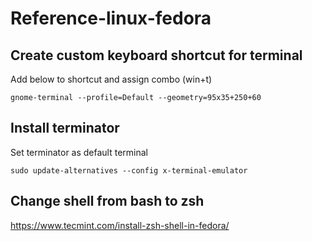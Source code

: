 # Reference-linux-fedora

## Create custom keyboard shortcut for terminal
  
  Add below to shortcut and assign combo (win+t) 
  
    gnome-terminal --profile=Default --geometry=95x35+250+60
    
## Install terminator

  Set terminator as default terminal
  
    sudo update-alternatives --config x-terminal-emulator
    
## Change shell from bash to zsh

  https://www.tecmint.com/install-zsh-shell-in-fedora/
